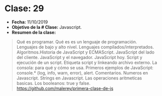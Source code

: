 # Clase: 29
* **Fecha:** 11/10/2019
* **Objetivo de la # Clase:** Javascript.   
* **Resumen de la clase:**
> Qué es programar. Qué es es un lenguaje de programación. Lenguajes de bajo y alto nivel. Lenguajes compilados/interpretados. Algoritmos.Historia de JavaScript y ECMAScript. JavaScript del lado del cliente. JavaScript y el navegador. JavaScript hoy. Script y ejecución de un script. Etiqueta script y linkeando archivo externo.
La consola: para qué y cómo se usa. Primeros ejemplos de JavaScript: console.* (log, info, warn, error), alert. Comentarios. Numeros en Javascript. Strings en Javascript. Las operaciones aritmeticas basicas. Los booleanos: true y false. https://github.com/malerey/primera-clase-de-js